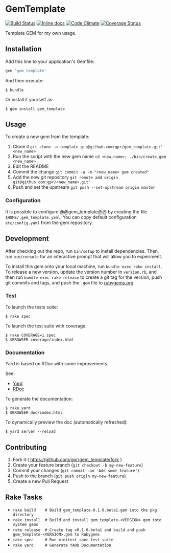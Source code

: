 # GemTemplate

[![Build Status](https://travis-ci.org/gpr/gem_template.svg?branch=master)](https://travis-ci.org/gpr/gem_template)
[![Inline
docs](http://inch-ci.org/github/gpr/gem_template.svg?branch=master)](http://inch-ci.org/github/gpr/gem_template)
[![Code Climate](https://codeclimate.com/github/gpr/gem_template/badges/gpa.svg)](https://codeclimate.com/github/gpr/gem_template)
[![Coverage Status](https://coveralls.io/repos/gpr/gem_template/badge.svg)](https://coveralls.io/r/gpr/gem_template)

Template GEM for my own usage.

## Installation

Add this line to your application's Gemfile:

```ruby
gem 'gem_template'
```

And then execute:

    $ bundle

Or install it yourself as:

    $ gem install gem_template

## Usage

To create a new gem from the template:

1. Clone it `git clone -o template git@github.com:gpr/gem_template.git' <new_name>`
2. Run the script with the new gem name `cd <new_name>; ./bin/create_gem <new_name>`
3. Edit the README
4. Commit the change `git commit -a -m "<new_name> gem created"`
5. Add the new git repository `git remote add origin git@github.com:gpr/<new_name>.git'`
6. Push and set the upstream `git push --set-upstream origin master`

### Configuration

It is possible to configure @@gem_template@@ by creating the file `$HOME/.gem_template.yaml`. You can copy default
configuration `etc/config.yaml` from the gem repository.

## Development

After checking out the repo, run `bin/setup` to install dependencies. Then, run `bin/console` for an interactive prompt that will allow you to experiment.

To install this gem onto your local machine, run `bundle exec rake install`. To release a new version, update the version number in `version.rb`, and then run `bundle exec rake release` to create a git tag for the version, push git commits and tags, and push the `.gem` file to [rubygems.org](https://rubygems.org).

### Test

To launch the tests suite:

    $ rake spec

To launch the test suite with coverage:

    $ rake COVERAGE=1 spec
    $ $BROWSER coverage/index.html

### Documentation

Yard is based on RDoc with some improvements.

See:

* [Yard](https://github.com/lsegal/yard/wiki/GettingStarted)
* [RDoc](https://github.com/rdoc/rdoc)

To generate the documentation:

    $ rake yard
    $ $BROWSER doc/index.html

To dynamically preview the doc (automatically refreshed):

    $ yard server --reload

## Contributing

1. Fork it ( https://github.com/gpr/gem_template/fork )
2. Create your feature branch (`git checkout -b my-new-feature`)
3. Commit your changes (`git commit -am 'Add some feature'`)
4. Push to the branch (`git push origin my-new-feature`)
5. Create a new Pull Request


## Rake Tasks

* `rake build    # Build gem_template-0.1.0.beta1.gem into the pkg directory`
* `rake install  # Build and install gem_template-<VERSION>.gem into system gems`
* `rake release  # Create tag v0.1.0.beta1 and build and push gem_template-<VERSION>.gem to Rubygems`
* `rake spec     # Run minitest spec test suite`
* `rake yard     # Generate YARD Documentation`
